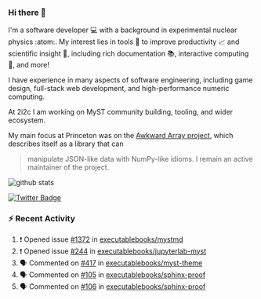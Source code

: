 ### Hi there 👋 

I'm a software developer 💻 with a background in experimental nuclear physics :atom:. My interest lies in tools :wrench: to improve productivity :chart_with_upwards_trend: and scientific insight :telescope:, including rich documentation 📚, interactive computing 🧮, and more! 

I have experience in many aspects of software engineering, including game design, full-stack web development, and high-performance numeric computing. 

At 2i2c I am working on MyST community building, tooling, and wider ecosystem. 

My main focus at Princeton was on the [Awkward Array project](awkward-array.org/), which describes itself as a library that can 
> manipulate JSON-like data with NumPy-like idioms. I remain an active maintainer of the project. 

![github stats](https://github-readme-stats.vercel.app/api?username=agoose77&show_icons=true&hide_rank=true&hide_title=true&bg_color=30,e76445,904e95&text_color=efe3ec&icon_color=efe3ec)
<!--
**agoose77/agoose77** is a ✨ _special_ ✨ repository because its `README.md` (this file) appears on your GitHub profile.

Here are some ideas to get you started:

- 🔭 I’m currently working on ...
- 🌱 I’m currently learning ...
- 👯 I’m looking to collaborate on ...
- 🤔 I’m looking for help with ...
- 💬 Ask me about ...
- 📫 How to reach me: ...
- 😄 Pronouns: ...
- ⚡ Fun fact: ...
-->

[![Twitter Badge](https://img.shields.io/twitter/follow/agoose77?style=flat-square&logo=Twitter&logoColor=white&color=cornflowerblue)](https://twitter.com/agoose77)

### :zap: Recent Activity

<!--START_SECTION:activity-->
1. ❗ Opened issue [#1372](https://github.com/executablebooks/mystmd/issues/1372) in [executablebooks/mystmd](https://github.com/executablebooks/mystmd)
2. ❗ Opened issue [#244](https://github.com/executablebooks/jupyterlab-myst/issues/244) in [executablebooks/jupyterlab-myst](https://github.com/executablebooks/jupyterlab-myst)
3. 🗣 Commented on [#417](https://github.com/executablebooks/myst-theme/pull/417#issuecomment-2206499533) in [executablebooks/myst-theme](https://github.com/executablebooks/myst-theme)
4. 🗣 Commented on [#105](https://github.com/executablebooks/sphinx-proof/pull/105#issuecomment-2206004891) in [executablebooks/sphinx-proof](https://github.com/executablebooks/sphinx-proof)
5. 🗣 Commented on [#106](https://github.com/executablebooks/sphinx-proof/pull/106#issuecomment-2205486006) in [executablebooks/sphinx-proof](https://github.com/executablebooks/sphinx-proof)
<!--END_SECTION:activity-->
